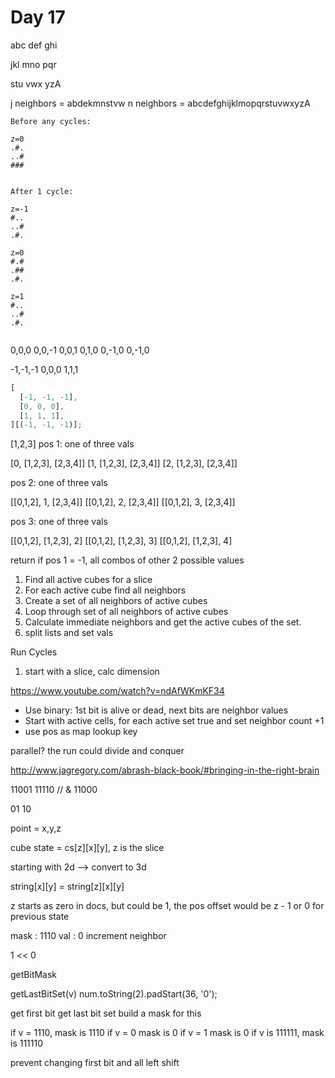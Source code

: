 # Day 17

abc
def
ghi

jkl
mno
pqr

stu
vwx
yzA

j neighbors = abdekmnstvw
n neighbors = abcdefghijklmopqrstuvwxyzA

```
Before any cycles:

z=0
.#.
..#
###


After 1 cycle:

z=-1
#..
..#
.#.

z=0
#.#
.##
.#.

z=1
#..
..#
.#.


```

0,0,0
0,0,-1
0,0,1
0,1,0
0,-1,0
0,-1,0

-1,-1,-1
0,0,0
1,1,1

```javascript
[
  [-1, -1, -1],
  [0, 0, 0],
  [1, 1, 1],
][(-1, -1, -1)];
```

[1,2,3]
pos 1: one of three vals

[0, [1,2,3], [2,3,4]]
[1, [1,2,3], [2,3,4]]
[2, [1,2,3], [2,3,4]]

pos 2: one of three vals

[[0,1,2], 1, [2,3,4]]
[[0,1,2], 2, [2,3,4]]
[[0,1,2], 3, [2,3,4]]

pos 3: one of three vals

[[0,1,2], [1,2,3], 2]
[[0,1,2], [1,2,3], 3]
[[0,1,2], [1,2,3], 4]

return if pos 1 = -1, all combos of other 2 possible values

1. Find all active cubes for a slice
2. For each active cube find all neighbors
3. Create a set of all neighbors of active cubes
4. Loop through set of all neighbors of active cubes
5. Calculate immediate neighbors and get the active cubes of the set.
6. split lists and set vals

Run Cycles

1. start with a slice, calc dimension

https://www.youtube.com/watch?v=ndAfWKmKF34

- Use binary: 1st bit is alive or dead, next bits are neighbor values
- Start with active cells, for each active set true and set neighbor count +1
- use pos as map lookup key

parallel? the run could divide and conquer

http://www.jagregory.com/abrash-black-book/#bringing-in-the-right-brain

11001
11110 // &
11000

01
10

point = x,y,z

cube state = cs[z][x][y], z is the slice

starting with 2d --> convert to 3d

string[x][y] = string[z][x][y]

z starts as zero in docs, but could be 1, the pos offset would be z - 1 or 0 for previous state

mask : 1110
val : 0
increment neighbor

1 << 0

getBitMask

getLastBitSet(v)
num.toString(2).padStart(36, '0');

get first bit
get last bit set
build a mask for this

if v = 1110, mask is 1110
if v = 0 mask is 0
if v = 1 mask is 0
if v is 111111, mask is 111110

prevent changing first bit and all left shift
